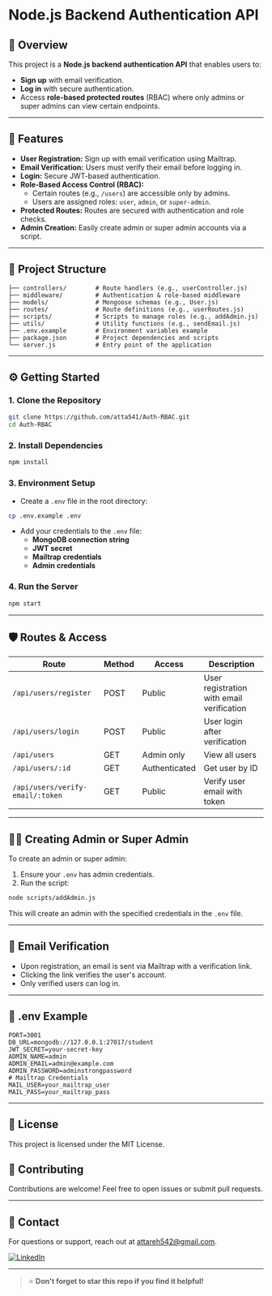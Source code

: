 # Node.js Backend Authentication API

## 🚀 **Overview**
This project is a **Node.js backend authentication API** that enables users to:
- **Sign up** with email verification.
- **Log in** with secure authentication.
- Access **role-based protected routes** (RBAC) where only admins or super admins can view certain endpoints.

---

## 🔑 **Features**
- **User Registration:** Sign up with email verification using Mailtrap.
- **Email Verification:** Users must verify their email before logging in.
- **Login:** Secure JWT-based authentication.
- **Role-Based Access Control (RBAC):**
  - Certain routes (e.g., `/users`) are accessible only by admins.
  - Users are assigned roles: `user`, `admin`, or `super-admin`.
- **Protected Routes:** Routes are secured with authentication and role checks.
- **Admin Creation:** Easily create admin or super admin accounts via a script.

---

## 📂 **Project Structure**
```
├── controllers/        # Route handlers (e.g., userController.js)
├── middleware/         # Authentication & role-based middleware
├── models/             # Mongoose schemas (e.g., User.js)
├── routes/             # Route definitions (e.g., userRoutes.js)
├── scripts/            # Scripts to manage roles (e.g., addAdmin.js)
├── utils/              # Utility functions (e.g., sendEmail.js)
├── .env.example        # Environment variables example
├── package.json        # Project dependencies and scripts
└── server.js           # Entry point of the application
```

---

## ⚙️ **Getting Started**

### 1. **Clone the Repository**
```bash
git clone https://github.com/atta541/Auth-RBAC.git
cd Auth-RBAC
```

### 2. **Install Dependencies**
```bash
npm install
```

### 3. **Environment Setup**
- Create a `.env` file in the root directory:
```bash
cp .env.example .env
```
- Add your credentials to the `.env` file:
  - **MongoDB connection string**
  - **JWT secret**
  - **Mailtrap credentials**
  - **Admin credentials**

### 4. **Run the Server**
```bash
npm start
```

---
## 🛡️ **Routes & Access**
| Route                      | Method | Access        | Description                              |
|----------------------------|--------|---------------|------------------------------------------|
| `/api/users/register`      | POST   | Public        | User registration with email verification |
| `/api/users/login`         | POST   | Public        | User login after verification            |
| `/api/users`               | GET    | Admin only    | View all users                           |
| `/api/users/:id`           | GET    | Authenticated | Get user by ID                           |
| `/api/users/verify-email/:token` | GET    | Public        | Verify user email with token              |
---

## 🧑‍💼 **Creating Admin or Super Admin**
To create an admin or super admin:
1. Ensure your `.env` has admin credentials.
2. Run the script:
```bash
node scripts/addAdmin.js
```
This will create an admin with the specified credentials in the `.env` file.

---

## 📧 **Email Verification**
- Upon registration, an email is sent via Mailtrap with a verification link.
- Clicking the link verifies the user's account.
- Only verified users can log in.

---

## 📄 **.env Example**
```env
PORT=3001
DB_URL=mongodb://127.0.0.1:27017/student
JWT_SECRET=your-secret-key
ADMIN_NAME=admin
ADMIN_EMAIL=admin@example.com
ADMIN_PASSWORD=adminstrongpassword
# Mailtrap Credentials
MAIL_USER=your_mailtrap_user
MAIL_PASS=your_mailtrap_pass
```

---

## 🚀 **License**
This project is licensed under the MIT License.

## 🤝 **Contributing**
Contributions are welcome! Feel free to open issues or submit pull requests.

---

## 🙌 **Contact**
For questions or support, reach out at [attareh542@gmail.com](mailto:attareh542@gmail.com).

[![LinkedIn](https://img.shields.io/badge/LinkedIn-Connect-blue?logo=linkedin)](https://www.linkedin.com/in/atta-ur-rehman-4104b1181/)

---

> ⭐ **Don't forget to star this repo if you find it helpful!**

